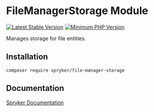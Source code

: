 # FileManagerStorage Module
[![Latest Stable Version](https://poser.pugx.org/spryker/file-manager-storage/v/stable.svg)](https://packagist.org/packages/spryker/file-manager-storage)
[![Minimum PHP Version](https://img.shields.io/badge/php-%3E%3D%208.1-8892BF.svg)](https://php.net/)

Manages storage for file entities.

## Installation

```
composer require spryker/file-manager-storage
```

## Documentation

[Spryker Documentation](https://docs.spryker.com)
